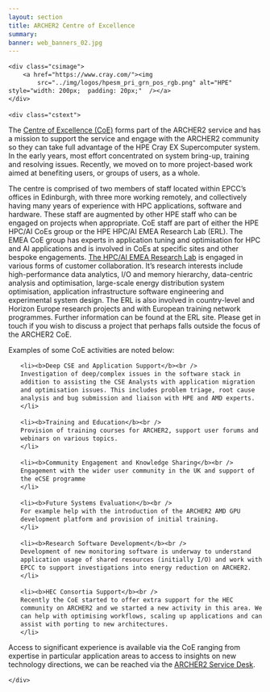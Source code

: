 ```yaml
---
layout: section
title: ARCHER2 Centre of Excellence
summary: 
banner: web_banners_02.jpg
---
```




<div class="casestudy">

	<div class="csimage">
		<a href="https://www.cray.com/"><img
			src="../img/logos/hpesm_pri_grn_pos_rgb.png" alt="HPE" style="width: 200px;  padding: 20px;"  /></a>
	</div>

	<div class="cstext">



<p>
The <a href="www.cray.com">Centre of Excellence (CoE)</a> forms part of the ARCHER2 service and has a mission to support the service and engage with the ARCHER2 community so they can take full advantage of the HPE Cray EX Supercomputer system.  In the early years, most effort concentrated on system bring-up, training and resolving issues. Recently, we moved on to more project-based work aimed at benefiting users, or groups of users, as a whole.
</p>
<p>
The centre is comprised of two members of staff located within EPCC’s offices in Edinburgh, with three more working remotely, and collectively having many years of experience with HPC applications, software and hardware.  These staff are augmented by other HPE staff who can be engaged on projects when appropriate. CoE staff are part of either the HPE HPC/AI CoEs group or the HPE HPC/AI EMEA Research Lab (ERL). The EMEA CoE group has experts in application tuning and optimisation for HPC and AI applications and is involved in CoEs at specific sites and other bespoke engagements. <a href="https://www.hpe.com/uk/en/compute/hpc/emea-research-lab.html">The HPC/AI EMEA Research Lab</a> is engaged in various forms of customer collaboration. It’s research interests include high-performance data analytics, I/O and memory hierarchy, data-centric analysis and optimisation, large-scale energy distribution system optimisation, application infrastructure software engineering and experimental system design. The ERL is also involved in country-level and Horizon Europe research projects and with European training network programmes. Further information can be found at the ERL site. Please get in touch if you wish to discuss a project that perhaps falls outside the focus of the ARCHER2 CoE.
</p>
<p>
Examples of some CoE activities are noted below:
  <ul>
  
    <li><b>Deep CSE and Application Support</b><br />  
    Investigation of deep/complex issues in the software stack in addition to assisting the CSE Analysts with application migration and optimisation issues. This includes problem triage, root cause analysis and bug submission and liaison with HPE and AMD experts.
    </li>
    
    <li><b>Training and Education</b><br /> 
    Provision of training courses for ARCHER2, support user forums and webinars on various topics.
    </li>
    
    <li><b>Community Engagement and Knowledge Sharing</b><br />
    Engagement with the wider user community in the UK and support of the eCSE programme
    </li>
    
    <li><b>Future Systems Evaluation</b><br />
    For example help with the introduction of the ARCHER2 AMD GPU development platform and provision of initial training.
    </li>
    
    <li><b>Research Software Development</b><br />
    Development of new monitoring software is underway to understand application usage of shared resources (initially I/O) and work with EPCC to support investigations into energy reduction on ARCHER2.
    </li>
    
    <li><b>HEC Consortia Support</b><br />
    Recently the CoE started to offer extra support for the HEC community on ARCHER2 and we started a new activity in this area. We can help with optimising workflows, scaling up applications and can assist with porting to new architectures.
    </li>
  
  </ul>

Access to significant experience is available via the CoE ranging from expertise in particular application areas to access to 
insights on new technology directions, we can be reached via the <a href="../support-access/servicedesk">ARCHER2 Service Desk</a>.

</p>




	</div>
</div>
